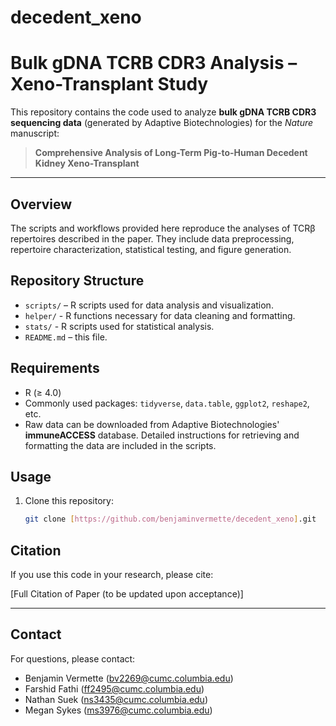 # decedent_xeno
# Bulk gDNA TCRB CDR3 Analysis – Xeno-Transplant Study

This repository contains the code used to analyze **bulk gDNA TCRB CDR3 sequencing data** (generated by Adaptive Biotechnologies) for the *Nature* manuscript:

> **Comprehensive Analysis of Long-Term Pig-to-Human Decedent Kidney Xeno-Transplant**

---

## Overview
The scripts and workflows provided here reproduce the analyses of TCRβ repertoires described in the paper. They include data preprocessing, repertoire characterization, statistical testing, and figure generation.

## Repository Structure
- `scripts/` – R scripts used for data analysis and visualization.
- `helper/` - R functions necessary for data cleaning and formatting.
- `stats/` - R scripts used for statistical analysis.
- `README.md` – this file.

## Requirements
- R (≥ 4.0)
- Commonly used packages: `tidyverse`, `data.table`, `ggplot2`, `reshape2`, etc.
- Raw data can be downloaded from Adaptive Biotechnologies' **immuneACCESS** database. Detailed instructions for retrieving and formatting the data are included in the scripts.

## Usage
1. Clone this repository:
   ```bash
   git clone [https://github.com/benjaminvermette/decedent_xeno].git

## Citation
If you use this code in your research, please cite:  

[Full Citation of Paper (to be updated upon acceptance)]

---

## Contact
For questions, please contact:  

- Benjamin Vermette (bv2269@cumc.columbia.edu)  
- Farshid Fathi (ff2495@cumc.columbia.edu)  
- Nathan Suek (ns3435@cumc.columbia.edu)
- Megan Sykes (ms3976@cumc.columbia.edu)
